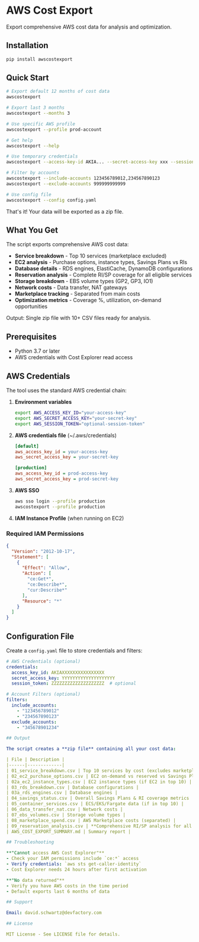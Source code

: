 # AWS Cost Export

Export comprehensive AWS cost data for analysis and optimization.

## Installation

```bash
pip install awscostexport
```

## Quick Start

```bash
# Export default 12 months of cost data
awscostexport

# Export last 3 months
awscostexport --months 3

# Use specific AWS profile
awscostexport --profile prod-account

# Get help
awscostexport --help

# Use temporary credentials
awscostexport --access-key-id AKIA... --secret-access-key xxx --session-token xxx

# Filter by accounts
awscostexport --include-accounts 123456789012,234567890123
awscostexport --exclude-accounts 999999999999

# Use config file
awscostexport --config config.yaml
```

That's it! Your data will be exported as a zip file.

## What You Get

The script exports comprehensive AWS cost data:
- **Service breakdown** - Top 10 services (marketplace excluded)
- **EC2 analysis** - Purchase options, instance types, Savings Plans vs RIs
- **Database details** - RDS engines, ElastiCache, DynamoDB configurations
- **Reservation analysis** - Complete RI/SP coverage for all eligible services
- **Storage breakdown** - EBS volume types (GP2, GP3, IO1)
- **Network costs** - Data transfer, NAT gateways
- **Marketplace tracking** - Separated from main costs
- **Optimization metrics** - Coverage %, utilization, on-demand opportunities

Output: Single zip file with 10+ CSV files ready for analysis.

## Prerequisites

- Python 3.7 or later
- AWS credentials with Cost Explorer read access

## AWS Credentials

The tool uses the standard AWS credential chain:

1. **Environment variables**
   ```bash
   export AWS_ACCESS_KEY_ID="your-access-key"
   export AWS_SECRET_ACCESS_KEY="your-secret-key"
   export AWS_SESSION_TOKEN="optional-session-token"
   ```

2. **AWS credentials file** (~/.aws/credentials)
   ```ini
   [default]
   aws_access_key_id = your-access-key
   aws_secret_access_key = your-secret-key
   
   [production]
   aws_access_key_id = prod-access-key
   aws_secret_access_key = prod-secret-key
   ```

3. **AWS SSO**
   ```bash
   aws sso login --profile production
   awscostexport --profile production
   ```

4. **IAM Instance Profile** (when running on EC2)

### Required IAM Permissions

```json
{
  "Version": "2012-10-17",
  "Statement": [
    {
      "Effect": "Allow",
      "Action": [
        "ce:Get*",
        "ce:Describe*",
        "cur:Describe*"
      ],
      "Resource": "*"
    }
  ]
}
```

## Configuration File

Create a `config.yaml` file to store credentials and filters:

```yaml
# AWS Credentials (optional)
credentials:
  access_key_id: AKIAXXXXXXXXXXXXXXXX
  secret_access_key: YYYYYYYYYYYYYYYYYYYY
  session_token: ZZZZZZZZZZZZZZZZZZZZ  # optional

# Account Filters (optional)
filters:
  include_accounts:
    - "123456789012"
    - "234567890123"
  exclude_accounts:
    - "345678901234"

## Output

The script creates a **zip file** containing all your cost data:

| File | Description |
|------|-------------|
| 01_service_breakdown.csv | Top 10 services by cost (excludes marketplace) |
| 02_ec2_purchase_options.csv | EC2 on-demand vs reserved vs Savings Plans |
| 02a_ec2_instance_types.csv | EC2 instance types (if EC2 in top 10) |
| 03_rds_breakdown.csv | Database configurations |
| 03a_rds_engines.csv | Database engines |
| 04_savings_status.csv | Overall Savings Plans & RI coverage metrics |
| 05_container_services.csv | ECS/EKS/Fargate data (if in top 10) |
| 06_data_transfer_nat.csv | Network costs |
| 07_ebs_volumes.csv | Storage volume types |
| 08_marketplace_spend.csv | AWS Marketplace costs (separated) |
| 09_reservation_analysis.csv | **Comprehensive RI/SP analysis for all services** |
| AWS_COST_EXPORT_SUMMARY.md | Summary report |

## Troubleshooting

**"Cannot access AWS Cost Explorer"**
- Check your IAM permissions include `ce:*` access
- Verify credentials: `aws sts get-caller-identity`
- Cost Explorer needs 24 hours after first activation

**"No data returned"**
- Verify you have AWS costs in the time period
- Default exports last 6 months of data

## Support

Email: david.schwartz@devfactory.com

## License

MIT License - See LICENSE file for details.
